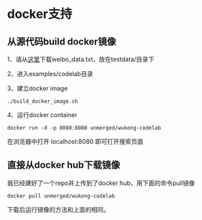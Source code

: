 docker支持
===

## 从源代码build docker镜像

1、请从[这里](https://github.com/Jarlene/wukong/blob/43f20b4c0921cc704cf41fe8653e66a3fcbb7e31/testdata/weibo_data.txt?raw=true)下载weibo_data.txt，放在testdata/目录下

2、进入examples/codelab目录

3、建立docker image

	./build_docker_image.sh 

4、运行docker container

	docker run -d -p 8080:8080 unmerged/wukong-codelab

在浏览器中打开 localhost:8080 即可打开搜索页面

## 直接从docker hub下载镜像

我已经建好了一个repo并上传到了docker hub，用下面的命令pull镜像

	docker pull unmerged/wukong-codelab

下载后运行镜像的方法和上面的相同。
